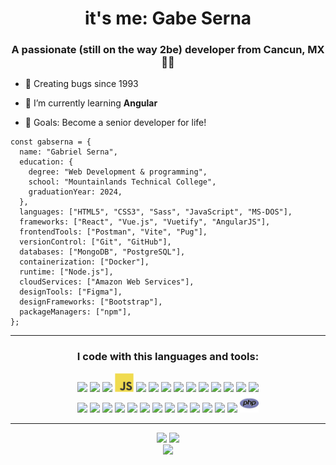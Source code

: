 <h1 align="center">it's me: Gabe Serna</h1>
<h3 align="center">A passionate (still on the way 2be) developer from Cancun, MX 🌴🌊</h3>

- 💾 Creating bugs since 1993

- 🌱 I’m currently learning **Angular**

- 🎯 Goals: Become a senior developer for life!

```
const gabserna = {
  name: "Gabriel Serna",
  education: {
    degree: "Web Development & programming",
    school: "Mountainlands Technical College",
    graduationYear: 2024,
  },
  languages: ["HTML5", "CSS3", "Sass", "JavaScript", "MS-DOS"],
  frameworks: ["React", "Vue.js", "Vuetify", "AngularJS"],
  frontendTools: ["Postman", "Vite", "Pug"],
  versionControl: ["Git", "GitHub"],
  databases: ["MongoDB", "PostgreSQL"],
  containerization: ["Docker"],
  runtime: ["Node.js"],
  cloudServices: ["Amazon Web Services"],
  designTools: ["Figma"],
  designFrameworks: ["Bootstrap"],
  packageManagers: ["npm"],
};

```
<hr>
<div align="center">
        <h3>I code with this languages and tools:</h3>
          <img src="https://cdn.jsdelivr.net/gh/devicons/devicon/icons/html5/html5-original.svg" height="30" />
            <img src="https://cdn.jsdelivr.net/gh/devicons/devicon/icons/css3/css3-original.svg" height="30" />
            <img src="https://cdn.jsdelivr.net/gh/devicons/devicon/icons/sass/sass-original.svg" height="30" />
            <img src="https://raw.githubusercontent.com/devicons/devicon/master/icons/javascript/javascript-original.svg" height="30" />
            <img src="https://cdn.jsdelivr.net/gh/devicons/devicon/icons/react/react-original.svg" height="30" />
            <img src="https://cdn.jsdelivr.net/gh/devicons/devicon/icons/angularjs/angularjs-original.svg" height="30" />
            <img src="https://skillicons.dev/icons?i=aws" height="30" />
            <img src="https://www.vectorlogo.zone/logos/git-scm/git-scm-icon.svg" height="30" />
            <img src="https://skillicons.dev/icons?i=github" height="30" />
            <img src="https://cdn.jsdelivr.net/gh/devicons/devicon/icons/nodejs/nodejs-original.svg" height="30" />
            <img src="https://cdn.jsdelivr.net/gh/devicons/devicon/icons/npm/npm-original-wordmark.svg" height="30" />
            <img src="https://cdn.jsdelivr.net/gh/devicons/devicon/icons/docker/docker-original.svg" height="30" />
            <img src="https://cdn.jsdelivr.net/gh/devicons/devicon/icons/mongodb/mongodb-original.svg" height="30" />
            <img src="https://cdn.jsdelivr.net/gh/devicons/devicon/icons/postgresql/postgresql-original.svg" height="30" /><br>
            <img src="https://cdn.jsdelivr.net/gh/devicons/devicon/icons/figma/figma-original.svg" height="30" />
            <img src="https://cdn.jsdelivr.net/gh/devicons/devicon/icons/bootstrap/bootstrap-original.svg" height="30" />
            <img src="https://cdn.jsdelivr.net/gh/devicons/devicon/icons/msdos/msdos-original.svg" height="30" />
            <img src="https://cdn.jsdelivr.net/gh/devicons/devicon/icons/slack/slack-original.svg" height="30" />
            <img src="https://cdn.jsdelivr.net/gh/devicons/devicon/icons/vscode/vscode-original.svg" height="30" />
            <img src="https://cdn.jsdelivr.net/gh/devicons/devicon/icons/vuejs/vuejs-original.svg" height="30" />
            <img src="https://cdn.jsdelivr.net/gh/devicons/devicon/icons/vuetify/vuetify-original.svg" height="30" />
            <img src="https://skillicons.dev/icons?i=postman" height="30" />
            <img src="https://cdn.worldvectorlogo.com/logos/pug.svg" height="30" />
            <img src="https://skillicons.dev/icons?i=vite" height="30" />
          <img src="https://www.vectorlogo.zone/logos/jasmine/jasmine-icon.svg" height="30" />
          <img src="https://raw.githubusercontent.com/detain/svg-logos/780f25886640cef088af994181646db2f6b1a3f8/svg/karma.svg" height="30" />
          <img src="https://www.vectorlogo.zone/logos/kubernetes/kubernetes-icon.svg" height="30" />
          <img src="https://raw.githubusercontent.com/devicons/devicon/master/icons/php/php-original.svg" height="30" />
        </div>
<hr>
    
<div align="center">
        <img  width="405em" src="https://github-readme-stats.vercel.app/api/top-langs?username=gabserna&show_icons=true&locale=en&layout=compact&theme=tokyonight&langs_count=8&border_radius=0&hide_border=true&card_width=300" />
        <img width="400em" src="https://github-readme-streak-stats.herokuapp.com/?user=gabserna&theme=tokyonight&show_icons=true&border_radius=0&hide_border=true&card_width=350"/>
    </div>





<div align="center">
  <img src="https://profile-counter.glitch.me/gabserna/count.svg?"  />
</div>
